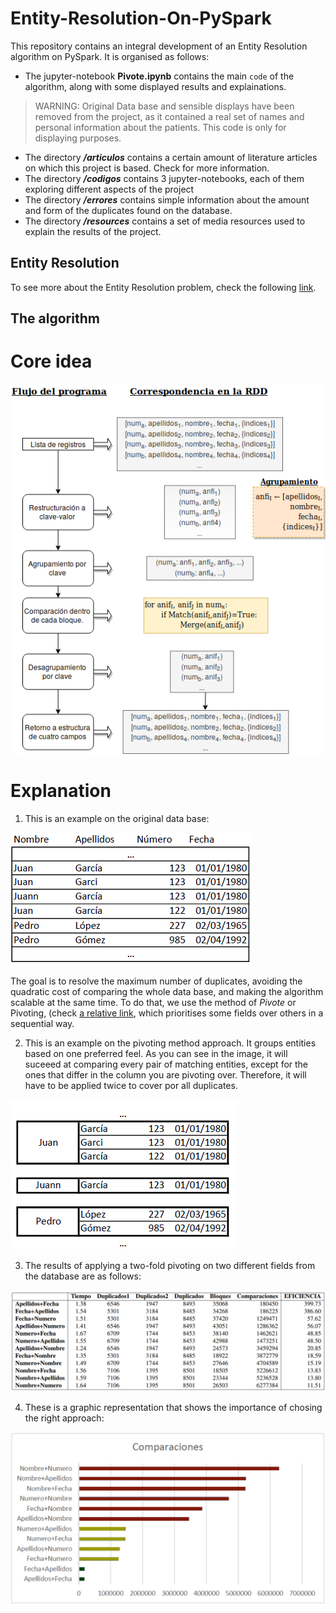 # Entity-Resolution-On-PySpark

This repository contains an integral development of an Entity Resolution algorithm on PySpark. It is organised as follows:

- The jupyter-notebook **Pivote.ipynb** contains the main `code` of the algorithm, along with some displayed results and explainations.
> WARNING: Original Data base and sensible displays have been removed from the project, as it contained a real set of names and personal information about the patients. This code is only for displaying purposes.
- The directory ***/articulos*** contains a certain amount of literature articles on which this project is based. Check for more information.
- The directory ***/codigos*** contains 3 jupyter-notebooks, each of them exploring different aspects of the project
- The directory ***/errores*** contains simple information about the amount and form of the duplicates found on the database.
- The directory ***/resources*** contains a set of media resources used to explain the results of the project.

## Entity Resolution 
To see more about the Entity Resolution problem, check the following [link](https://www.sciencedirect.com/topics/computer-science/entity-resolution "link").

## The algorithm
# Core idea

![plot](/resources/dia_pivote_final1.png)

# Explanation

1. This is an example on the original data base:

![plot](/resources/pivote1_listainicial.png)

The goal is to resolve the maximum number of duplicates, avoiding the quadratic cost of comparing the whole data base, and making the algorithm scalable at the same time. To do that, we use the method of *Pivote* or Pivoting, (check [a relative link](./Pivote.ipynb), which prioritises some fields over others in a sequential way. 


2. This is an example on the pivoting method approach. It groups entities based on one preferred feel. As you can see in the image, it will suceeed at comparing every pair of matching entities, except for the ones that differ in the column you are pivoting over. Therefore, it will have to be applied twice to cover por all duplicates.

![plot](/resources/pivote2_bloques.png)

3. The results of applying a two-fold pivoting on two different fields from the database are as follows:

![plot](/resources/tabladoble.png)

4. These is a graphic representation that shows the importance of chosing the right approach:

![plot](/resources/comparaciones.png)





